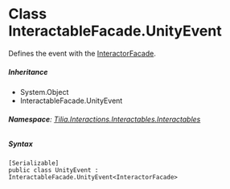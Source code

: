 # Class InteractableFacade.UnityEvent

Defines the event with the [InteractorFacade].

##### Inheritance

* System.Object
* InteractableFacade.UnityEvent

###### **Namespace**: [Tilia.Interactions.Interactables.Interactables]

##### Syntax

```
[Serializable]
public class UnityEvent : InteractableFacade.UnityEvent<InteractorFacade>
```

[InteractorFacade]: Tilia.Interactions.Interactables.Interactors.InteractorFacade.md
[Tilia.Interactions.Interactables.Interactables]: README.md